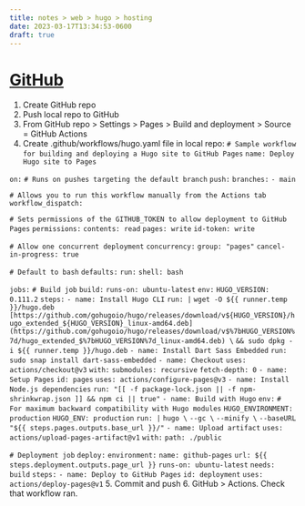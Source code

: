 ```yaml
---
title: notes > web > hugo > hosting
date: 2023-03-17T13:34:53-0600
draft: true
---
```

# [GitHub](https://gohugo.io/hosting-and-deployment/hosting-on-github/)
1.  Create GitHub repo
2.  Push local repo to GitHub
3.  From GitHub repo > Settings > Pages > Build and deployment > Source = GitHub Actions
4.  Create .github/workflows/hugo.yaml file in local repo:
`# Sample workflow for building and deploying a Hugo site to GitHub Pages`
`name: Deploy Hugo site to Pages`

`on:`
`# Runs on pushes targeting the default branch`
`push:`
`branches:`
`- main`

`# Allows you to run this workflow manually from the Actions tab`
`workflow_dispatch:`

`# Sets permissions of the GITHUB_TOKEN to allow deployment to GitHub Pages`
`permissions:`
`contents: read`
`pages: write`
`id-token: write`

`# Allow one concurrent deployment`
`concurrency:`
`group: "pages"`
`cancel-in-progress: true`

`# Default to bash`
`defaults:`
`run:`
`shell: bash`

`jobs:`
`# Build job`
`build:`
`runs-on: ubuntu-latest`
`env:`
`HUGO_VERSION: 0.111.2`
`steps:`
`- name: Install Hugo CLI`
`run: |`
`wget -O ${{ runner.temp }}/hugo.deb [https://github.com/gohugoio/hugo/releases/download/v${HUGO_VERSION}/hugo_extended_${HUGO_VERSION}_linux-amd64.deb](https://github.com/gohugoio/hugo/releases/download/v$%7bHUGO_VERSION%7d/hugo_extended_$%7bHUGO_VERSION%7d_linux-amd64.deb) \`
`&& sudo dpkg -i ${{ runner.temp }}/hugo.deb`
`- name: Install Dart Sass Embedded`
`run: sudo snap install dart-sass-embedded`
`- name: Checkout`
`uses: actions/checkout@v3`
`with:`
`submodules: recursive`
`fetch-depth: 0`
`- name: Setup Pages`
`id: pages`
`uses: actions/configure-pages@v3`
`- name: Install Node.js dependencies`
`run: "[[ -f package-lock.json || -f npm-shrinkwrap.json ]] && npm ci || true"`
`- name: Build with Hugo`
`env:`
`# For maximum backward compatibility with Hugo modules`
`HUGO_ENVIRONMENT: production`
`HUGO_ENV: production`
`run: |`
`hugo \`
`--gc \`
`--minify \`
`--baseURL "${{ steps.pages.outputs.base_url }}/"`
`- name: Upload artifact`
`uses: actions/upload-pages-artifact@v1`
`with:`
`path: ./public`

`# Deployment job`
`deploy:`
`environment:`
`name: github-pages`
`url: ${{ steps.deployment.outputs.page_url }}`
`runs-on: ubuntu-latest`
`needs: build`
`steps:`
`- name: Deploy to GitHub Pages`
`id: deployment`
`uses: actions/deploy-pages@v1`
5.  Commit and push
6.  GitHub > Actions. Check that workflow ran.
